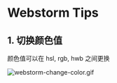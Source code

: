 # Webstorm Tips

## 1. 切换颜色值

颜色值可以在 hsl, rgb, hwb 之间更换

![webstorm-change-color.gif](https://file.wulicode.com/yuque/202208/09/23/2900vDvVMDQc.gif "切换颜色值")   




